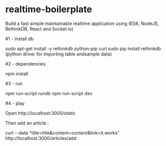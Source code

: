 # realtime-boilerplate

Build a fast simple maintainable realtime application using (ES6, NodeJS, RethinkDB, React and Socket.io)

#1 - install db

sudo apt-get install -y rethinkdb python-pip curl
sudo pip install rethinkdb (python driver for importing table andsample data)

#2 - dependencies

npm install

#3 - run

npm run-script rundb
npm run-script dev

#4 - play

Open http://localhost:3000/static

Then add an article : 

curl --data "title=title&content=content&link=it.works" http://localhost:3000/articles/add 
